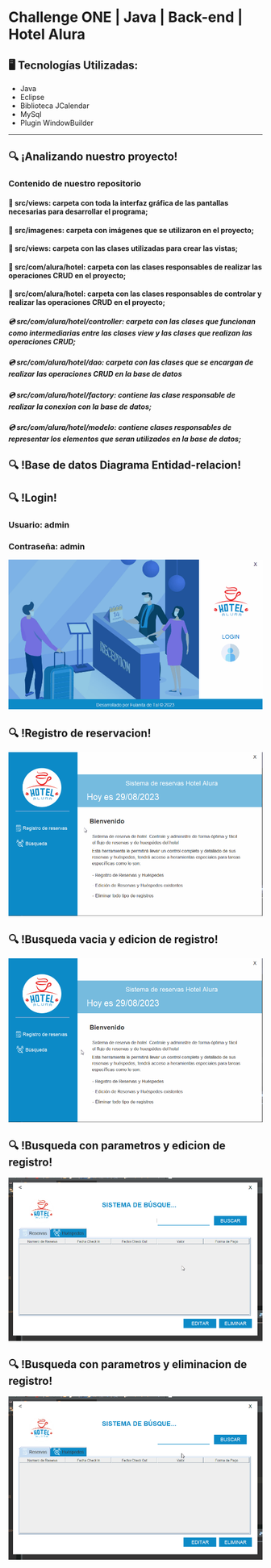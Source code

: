 # Challenge ONE | Java | Back-end | Hotel Alura

## 🖥️ Tecnologías Utilizadas:

- Java
- Eclipse
- Biblioteca JCalendar
- MySql
- Plugin WindowBuilder </br>

---

## 🔍 ¡Analizando nuestro proyecto!

### Contenido de nuestro repositorio

#### 🔹 src/views: carpeta con toda la interfaz gráfica de las pantallas necesarias para desarrollar el programa;

#### 🔹 src/imagenes: carpeta con imágenes que se utilizaron en el proyecto;

#### 🔹 src/views: carpeta con las clases utilizadas para crear las vistas;

#### 🔹 src/com/alura/hotel: carpeta con las clases responsables de realizar las operaciones CRUD en el proyecto;

#### 🔹 src/com/alura/hotel: carpeta con las clases responsables de controlar y realizar las operaciones CRUD en el proyecto;

##### 💿 src/com/alura/hotel/controller: carpeta con las clases que funcionan como intermediarias entre las clases view y las clases que realizan las operaciones CRUD;

##### 💿 src/com/alura/hotel/dao: carpeta con las clases que se encargan de realizar las operaciones CRUD en la base de datos

##### 💿 src/com/alura/hotel/factory: contiene las clase responsable de realizar la conexion con la base de datos;

##### 💿 src/com/alura/hotel/modelo: contiene clases responsables de representar los elementos que seran utilizados en la base de datos;

## 🔍 !Base de datos Diagrama Entidad-relacion!


## 🔍 !Login!
### Usuario: admin
### Contraseña: admin

![Login](https://github.com/arcan16/hotel-alura/blob/618d71d0eaca8c2c84b177d8fb22abc343d0fcf2/imgR/login.gif)

## 🔍 !Registro de reservacion!

![Registro de reservacion](https://github.com/arcan16/hotel-alura/blob/412019ee578a026b65a186f09f0df50dc8a3f89b/imgR/registro.gif)

## 🔍 !Busqueda vacia y edicion de registro!

![Lista de registros](https://github.com/arcan16/hotel-alura/blob/412019ee578a026b65a186f09f0df50dc8a3f89b/imgR/busqueda_vacia_edicion.gif)

## 🔍 !Busqueda con parametros y edicion de registro!

![Busqueda y edicion de registro](https://github.com/arcan16/hotel-alura/blob/412019ee578a026b65a186f09f0df50dc8a3f89b/imgR/edicion_busqueda.gif)

## 🔍 !Busqueda con parametros y eliminacion de registro!

![Busqueda y eliminacion de registro](https://github.com/arcan16/hotel-alura/blob/412019ee578a026b65a186f09f0df50dc8a3f89b/imgR/eliminar.gif)
